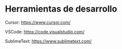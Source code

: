 # Herramientas de desarrollo

Cursor: https://www.cursor.com/

VSCode: https://code.visualstudio.com/

SublimeText: https://www.sublimetext.com/